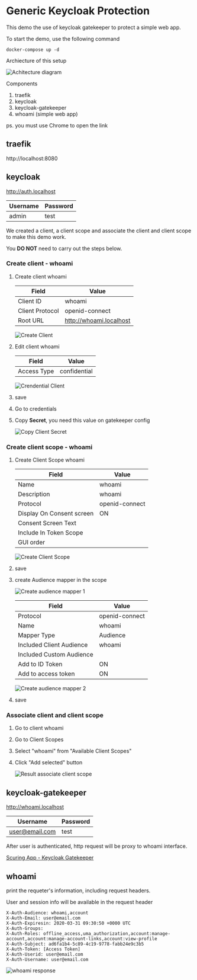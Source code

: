 # Generic Keycloak Protection

This demo the use of keycloak gatekeeper to protect a simple web app. 

To start the demo, use the following command
```
docker-compose up -d
```

Archiecture of this setup

![Achitecture diagram](./img/traefik-keycloak-gatekeeper-whoami.png "Architecture")

Components
1. traefik
2. keycloak
3. keycloak-gatekeeper
4. whoami (simple web app)

ps. you must use Chrome to open the link

## traefik

http://localhost:8080

## keycloak

http://auth.localhost


|Username | Password |
|--|--|
|admin|test|


We created a client, a client scope and associate the client and client scope to make this demo work.

You **DO NOT** need to carry out the steps below.

### Create client - whoami

1. Create client whoami

    |Field| Value|
    | -- | -- |
    | Client ID | whoami |
    | Client Protocol | openid-connect |
    | Root URL | http://whoami.localhost |

    ![Create Client](./img/create-client.png "create client")

2. Edit client whoami

    |Field | Value|
    | -- | -- |
    | Access Type| confidential |

    ![Crendential Client](./img/credential-client.png "credential client")

2. save

3. Go to credentials

4. Copy **Secret**, you need this value on gatekeeper config

    ![Copy Client Secret](./img/copy-client-secret.png "copy client secret")

### Create client scope - whoami

1. Create Client Scope whoami

    | Field | Value|
    | -- | -- |
    | Name | whoami |
    | Description | whoami |
    | Protocol | openid-connect |
    | Display On Consent screen | ON |
    | Consent Screen Text | |
    | Include In Token Scope | |
    | GUI order | |

    ![Create Client Scope](./img/create-client-scope.png "create client scope")

2. save

3. create Audience mapper in the scope

    ![Create audience mapper 1](./img/create-audience-mapper-1.png "create audience mapper 1")

    | Field | Value |
    | -- | -- |
    | Protocol | openid-connect |
    | Name | whoami |
    | Mapper Type | Audience |
    | Included Client Audience | whoami |
    | Included Custom Audience | |
    | Add to ID Token | ON |
    | Add to access token | ON |

    ![Create audience mapper 2](./img/create-audience-mapper-2.png "create audience mapper 2")

4. save

### Associate client and client scope

1. Go to client whoami
2. Go to Client Scopes
3. Select "whoami" from "Available Client Scopes"
4. Click "Add selected" button

    ![Result associate client scope](./img/associate-client-scope.png "associent client scope")

## keycloak-gatekeeper

http://whoami.localhost

|Username | Password |
|--|--|
|user@email.com|test|

After user is authenticated, http request will be proxy to whoami interface.

[Scuring App - Keycloak Gatekeeper](https://www.keycloak.org/docs/latest/securing_apps/index.html#_keycloak_generic_adapter)

## whoami

print the requeter's information, including request headers.

User and session info will be available in the request header

```
X-Auth-Audience: whoami,account
X-Auth-Email: user@email.com
X-Auth-Expiresin: 2020-03-31 09:30:50 +0000 UTC
X-Auth-Groups: 
X-Auth-Roles: offline_access,uma_authorization,account:manage-account,account:manage-account-links,account:view-profile
X-Auth-Subject: ad6fa1b4-5c89-4c19-9778-fabb24e9c3b5
X-Auth-Token: [Access Token]
X-Auth-Userid: user@email.com
X-Auth-Username: user@email.com
```

![whoami response](./img/whoami-response.png "whoami response")